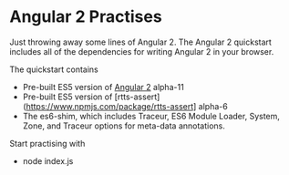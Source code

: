 # Angular 2 Practises

Just throwing away some lines of Angular 2.
The Angular 2 quickstart includes all of the dependencies for writing Angular 2 in your browser. 

The quickstart contains
 - Pre-built ES5 version of [Angular 2](https://www.npmjs.com/package/angular2) alpha-11
 - Pre-built ES5 version of [rtts-assert](https://www.npmjs.com/package/rtts-assert] alpha-6
 - The es6-shim, which includes Traceur, ES6 Module Loader, System, Zone, and Traceur options for meta-data annotations.

Start practising with
 - node index.js